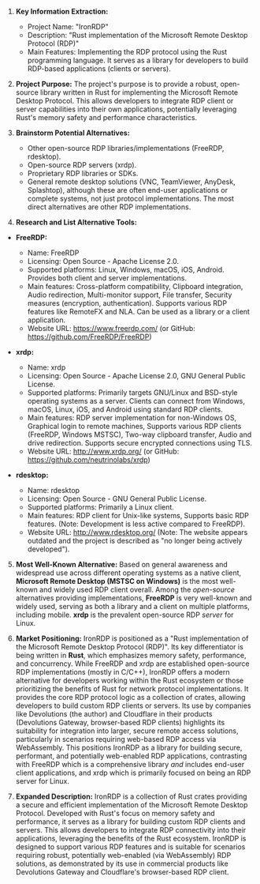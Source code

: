 1.  **Key Information Extraction:**
    *   Project Name: "IronRDP"
    *   Description: "Rust implementation of the Microsoft Remote Desktop Protocol (RDP)"
    *   Main Features: Implementing the RDP protocol using the Rust programming language. It serves as a library for developers to build RDP-based applications (clients or servers).

2.  **Project Purpose:**
    The project's purpose is to provide a robust, open-source library written in Rust for implementing the Microsoft Remote Desktop Protocol. This allows developers to integrate RDP client or server capabilities into their own applications, potentially leveraging Rust's memory safety and performance characteristics.

3.  **Brainstorm Potential Alternatives:**
    *   Other open-source RDP libraries/implementations (FreeRDP, rdesktop).
    *   Open-source RDP servers (xrdp).
    *   Proprietary RDP libraries or SDKs.
    *   General remote desktop solutions (VNC, TeamViewer, AnyDesk, Splashtop), although these are often end-user applications or complete systems, not just protocol implementations. The most direct alternatives are other RDP implementations.

4.  **Research and List Alternative Tools:**

*   **FreeRDP:**
    *   Name: FreeRDP
    *   Licensing: Open Source - Apache License 2.0.
    *   Supported platforms: Linux, Windows, macOS, iOS, Android. Provides both client and server implementations.
    *   Main features: Cross-platform compatibility, Clipboard integration, Audio redirection, Multi-monitor support, File transfer, Security measures (encryption, authentication). Supports various RDP features like RemoteFX and NLA. Can be used as a library or a client application.
    *   Website URL: https://www.freerdp.com/ (or GitHub: https://github.com/FreeRDP/FreeRDP)

*   **xrdp:**
    *   Name: xrdp
    *   Licensing: Open Source - Apache License 2.0, GNU General Public License.
    *   Supported platforms: Primarily targets GNU/Linux and BSD-style operating systems as a server. Clients can connect from Windows, macOS, Linux, iOS, and Android using standard RDP clients.
    *   Main features: RDP server implementation for non-Windows OS, Graphical login to remote machines, Supports various RDP clients (FreeRDP, Windows MSTSC), Two-way clipboard transfer, Audio and drive redirection. Supports secure encrypted connections using TLS.
    *   Website URL: http://www.xrdp.org/ (or GitHub: https://github.com/neutrinolabs/xrdp)

*   **rdesktop:**
    *   Name: rdesktop
    *   Licensing: Open Source - GNU General Public License.
    *   Supported platforms: Primarily a Linux client.
    *   Main features: RDP client for Unix-like systems, Supports basic RDP features. (Note: Development is less active compared to FreeRDP).
    *   Website URL: http://www.rdesktop.org/ (Note: The website appears outdated and the project is described as "no longer being actively developed").

5.  **Most Well-Known Alternative:**
    Based on general awareness and widespread use across different operating systems as a native client, **Microsoft Remote Desktop (MSTSC on Windows)** is the most well-known and widely used RDP client overall. Among the *open-source* alternatives providing implementations, **FreeRDP** is very well-known and widely used, serving as both a library and a client on multiple platforms, including mobile. **xrdp** is the prevalent open-source RDP *server* for Linux.

6.  **Market Positioning:**
    IronRDP is positioned as a "Rust implementation of the Microsoft Remote Desktop Protocol (RDP)". Its key differentiator is being written in **Rust**, which emphasizes memory safety, performance, and concurrency. While FreeRDP and xrdp are established open-source RDP implementations (mostly in C/C++), IronRDP offers a modern alternative for developers working within the Rust ecosystem or those prioritizing the benefits of Rust for network protocol implementations. It provides the core RDP protocol logic as a collection of crates, allowing developers to build custom RDP clients or servers. Its use by companies like Devolutions (the author) and Cloudflare in their products (Devolutions Gateway, browser-based RDP clients) highlights its suitability for integration into larger, secure remote access solutions, particularly in scenarios requiring web-based RDP access via WebAssembly. This positions IronRDP as a library for building secure, performant, and potentially web-enabled RDP applications, contrasting with FreeRDP which is a comprehensive library *and* includes end-user client applications, and xrdp which is primarily focused on being an RDP server for Linux.

7.  **Expanded Description:**
    IronRDP is a collection of Rust crates providing a secure and efficient implementation of the Microsoft Remote Desktop Protocol. Developed with Rust's focus on memory safety and performance, it serves as a library for building custom RDP clients and servers. This allows developers to integrate RDP connectivity into their applications, leveraging the benefits of the Rust ecosystem. IronRDP is designed to support various RDP features and is suitable for scenarios requiring robust, potentially web-enabled (via WebAssembly) RDP solutions, as demonstrated by its use in commercial products like Devolutions Gateway and Cloudflare's browser-based RDP client.